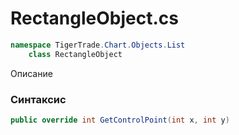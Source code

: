 
# RectangleObject.cs
```csharp
namespace TigerTrade.Chart.Objects.List  
    class RectangleObject
```

Описание

### Синтаксис
```csharp
public override int GetControlPoint(int x, int y)
```
